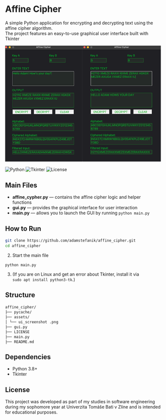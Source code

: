 # Affine Cipher

A simple Python application for encrypting and decrypting text using the affine cipher algorithm.  
The project features an easy-to-use graphical user interface built with Tkinter

<img src="assets/ui_screenshot.png" width="700">

![Python](https://img.shields.io/badge/Python-3.8+-blue.svg)
![Tkinter](https://img.shields.io/badge/Tkinter-8.6+-green.svg)
![License](https://img.shields.io/badge/license-MIT-blue.svg)

## Main Files

- **affine_cypher.py** — contains the affine cipher logic and helper functions
- **gui.py** — provides the graphical interface for user interaction
- **main.py** — allows you to launch the GUI by running `python main.py`

## How to Run
```bash
git clone https://github.com/adamstefanik/affine_cipher.git
cd affine_cipher
```
2. Start the main file
```
python main.py
```
3. (If you are on Linux and get an error about Tkinter, install it via  
`sudo apt install python3-tk`.)

## Structure
```
affine_cipher/
├── pycache/
├── assets/
│ └── ui_screenshot .png
├── gui.py
├── LICENSE
├── main.py
├── README.md
```

## Dependencies

- Python 3.8+
- Tkinter


## License

This project was developed as part of my studies in software engineering during my sophomore year at Univerzita Tomáše Bati v Zlíne and is intended for educational purposes.
